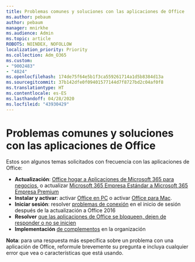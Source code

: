```yaml
---
title: Problemas comunes y soluciones con las aplicaciones de Office
ms.author: pebaum
author: pebaum
manager: mnirkhe
ms.audience: Admin
ms.topic: article
ROBOTS: NOINDEX, NOFOLLOW
localization_priority: Priority
ms.collection: Adm_O365
ms.custom:
- "9002483"
- "4824"
ms.openlocfilehash: 174de75f64e5b1f3ca559261714a1d5b8384d13a
ms.sourcegitcommit: 37b142dfe0f09401577144d7f8727bd2c04af0f8
ms.translationtype: HT
ms.contentlocale: es-ES
ms.lasthandoff: 04/28/2020
ms.locfileid: "43930429"
---
```

# <a name="common-issues-and-resolutions-with-office-apps"></a>Problemas comunes y soluciones con las aplicaciones de Office

Estos son algunos temas solicitados con frecuencia con las aplicaciones de Office:

- **Actualización**: [Office hogar a Aplicaciones de Microsoft 365 para negocios](https://support.office.com/article/how-do-i-upgrade-office-ee68f6cf-422f-464a-82ec-385f65391350#OfficeVersion=Office_365_subscription), o actualizar [Microsoft 365 Empresa Estándar a Microsoft 365 Empresa Premium](https://docs.microsoft.com/microsoft-365/business/migrate-to-microsoft-365-business)
- **Instalar y activar**: activar [Office en PC](https://support.office.com/article/activate-office-5bd38f38-db92-448b-a982-ad170b1e187e) o activar [Office para Mac](https://support.office.com/article/activate-office-for-mac-7f6646b1-bb14-422a-9ad4-a53410fcefb2).
- **Iniciar sesión**: resolver [problemas de conexión](https://docs.microsoft.com/office365/troubleshoot/authentication/connection-issue-when-sign-in-office-2016) en el inicio de sesión después de la actualización a Office 2016
- **Resolver** [que las aplicaciones de Office se bloqueen, dejen de responder o no se inicien](https://docs.microsoft.com/alchemyinsights/office-apps-don't-launch-start)
- **Implementación** [de complementos](https://docs.microsoft.com/microsoft-365/admin/manage/manage-deployment-of-add-ins?view=o365-worldwide) en la organización

**Nota**: para una respuesta más específica sobre un problema con una aplicación de Office, reformule brevemente su pregunta e incluya cualquier error que vea o características que está usando.
